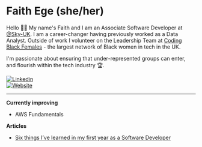 # Faith Ege (she/her)
Hello 👋🏾 My name's Faith and I am an Associate Software Developer at [@Sky-UK](https://github.com/sky-uk). I am a career-changer having previously worked as a Data Analyst. Outside of work I volunteer on the Leadership Team at [Coding Black Females](https://codingblackfemales.com/) - the largest network of Black women in tech in the UK.

I'm passionate about ensuring that under-represented groups can enter, and flourish within the tech industry 🏆.
  
[![Linkedin](https://camo.githubusercontent.com/71924561236b297d0d9586b0a306d77c776e9e7a53a129550007091281cd636e/68747470733a2f2f696d672e736869656c64732e696f2f62616467652f2d4c696e6b6564496e2d3030373742353f7374796c653d666f722d7468652d6261646765266c6f676f3d4c696e6b6564696e266c6f676f436f6c6f723d7768697465)](https://www.linkedin.com/in/faithege/)  
[![Website](https://camo.githubusercontent.com/933e8a2822f5414a18a7841d325a7849862dc49e6539ea52b042a38b8ea1d3bb/68747470733a2f2f696d672e736869656c64732e696f2f62616467652f2d5745422d4646343038383f7374796c653d666f722d7468652d6261646765266c6f676f3d4875676f266c6f676f436f6c6f723d7768697465)](https://faithege.github.io/)

-----
**Currently improving**
- AWS Fundamentals

**Articles**
- [Six things I’ve learned in my first year as a Software Developer](https://medium.com/codingblackfemales/six-things-ive-learned-in-my-first-year-as-a-software-developer-769cb627f1c2)



